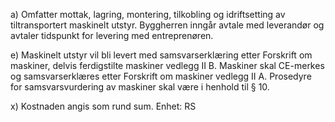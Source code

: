 a) Omfatter mottak, lagring, montering, tilkobling og idriftsetting av tiltransportert maskinelt utstyr. Byggherren inngår avtale med leverandør og avtaler tidspunkt for levering med entreprenøren.

e) Maskinelt utstyr vil bli levert med samsvarserklæring etter Forskrift om maskiner, delvis ferdigstilte maskiner vedlegg II B.
Maskiner skal CE-merkes og samsvarserklæres etter Forskrift om maskiner vedlegg II A. Prosedyre for samsvarsvurdering av maskiner skal være i henhold til § 10.

x) Kostnaden angis som rund sum. Enhet: RS

